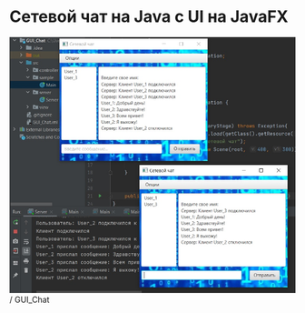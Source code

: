 # Сетевой чат на Java с UI на JavaFX

![Иллюстрация к проекту](https://github.com/SDprog/GUI_Chat/raw/master/GUI_Chat.jpg)
  / GUI_Chat 

